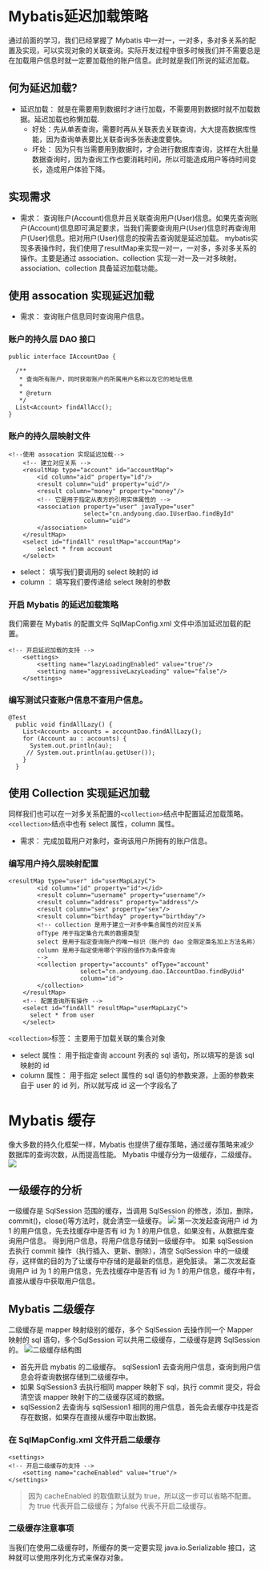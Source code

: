# Mybatis延迟加载策略
通过前面的学习，我们已经掌握了 Mybatis 中一对一，一对多，多对多关系的配置及实现，可以实现对象的关联查询。实际开发过程中很多时候我们并不需要总是在加载用户信息时就一定要加载他的账户信息。此时就是我们所说的延迟加载。
## 何为延迟加载?
- 延迟加载：
就是在需要用到数据时才进行加载，不需要用到数据时就不加载数据。延迟加载也称懒加载.
  - 好处：先从单表查询，需要时再从关联表去关联查询，大大提高数据库性能，因为查询单表要比关联查询多张表速度要快。
  - 坏处：
因为只有当需要用到数据时，才会进行数据库查询，这样在大批量数据查询时，因为查询工作也要消耗时间，所以可能造成用户等待时间变长，造成用户体验下降。
## 实现需求
- 需求：
查询账户(Account)信息并且关联查询用户(User)信息。如果先查询账户(Account)信息即可满足要求，当我们需要查询用户(User)信息时再查询用户(User)信息。把对用户(User)信息的按需去查询就是延迟加载。
mybatis实现多表操作时，我们使用了resultMap来实现一对一，一对多，多对多关系的操作。主要是通过 association、collection 实现一对一及一对多映射。association、collection 具备延迟加载功能。
## 使用 assocation 实现延迟加载
- 需求：
查询账户信息同时查询用户信息。
### 账户的持久层 DAO 接口
```
public interface IAccountDao {

  /**
   * 查询所有账户，同时获取账户的所属用户名称以及它的地址信息
   *
   * @return
   */
  List<Account> findAllAcc();
}
```
### 账户的持久层映射文件
```
<!--使用 assocation 实现延迟加载-->
    <!-- 建立对应关系 -->
    <resultMap type="account" id="accountMap">
        <id column="aid" property="id"/>
        <result column="uid" property="uid"/>
        <result column="money" property="money"/>
        <!-- 它是用于指定从表方的引用实体属性的 -->
        <association property="user" javaType="user"
                     select="cn.andyoung.dao.IUserDao.findById"
                     column="uid">
        </association>
    </resultMap>
    <select id="findAll" resultMap="accountMap">
        select * from account
    </select>
```
- select： 填写我们要调用的 select 映射的 id 
- column ： 填写我们要传递给 select 映射的参数
### 开启 Mybatis 的延迟加载策略
我们需要在 Mybatis 的配置文件 SqlMapConfig.xml 文件中添加延迟加载的配置。
```
<!-- 开启延迟加载的支持 -->
    <settings>
        <setting name="lazyLoadingEnabled" value="true"/>
        <setting name="aggressiveLazyLoading" value="false"/>
    </settings>
```
### 编写测试只查账户信息不查用户信息。
```
@Test
  public void findAllLazy() {
    List<Account> accounts = accountDao.findAllLazy();
    for (Account au : accounts) {
      System.out.println(au);
     // System.out.println(au.getUser());
    }
  }
```
## 使用 Collection 实现延迟加载
同样我们也可以在一对多关系配置的`<collection>`结点中配置延迟加载策略。
`<collection>`结点中也有 select 属性，column 属性。
- 需求：
完成加载用户对象时，查询该用户所拥有的账户信息。
### 编写用户持久层映射配置
```
<resultMap type="user" id="userMapLazyC">
        <id column="id" property="id"></id>
        <result column="username" property="username"/>
        <result column="address" property="address"/>
        <result column="sex" property="sex"/>
        <result column="birthday" property="birthday"/>
        <!-- collection 是用于建立一对多中集合属性的对应关系
        ofType 用于指定集合元素的数据类型
        select 是用于指定查询账户的唯一标识（账户的 dao 全限定类名加上方法名称）
        column 是用于指定使用哪个字段的值作为条件查询
        -->
        <collection property="accounts" ofType="account"
                    select="cn.andyoung.dao.IAccountDao.findByUid"
                    column="id">
        </collection>
    </resultMap>
    <!-- 配置查询所有操作 -->
    <select id="findAll" resultMap="userMapLazyC">
      select * from user
    </select>
```
`<collection>`标签：
主要用于加载关联的集合对象
- select 属性：
用于指定查询 account 列表的 sql 语句，所以填写的是该 sql 映射的 id
- column 属性：
用于指定 select 属性的 sql 语句的参数来源，上面的参数来自于 user 的 id 列，所以就写成 id 这一个字段名了
# Mybatis 缓存
像大多数的持久化框架一样，Mybatis 也提供了缓存策略，通过缓存策略来减少数据库的查询次数，从而提高性能。
Mybatis 中缓存分为一级缓存，二级缓存。
![](../../image/Mybatis缓存.png)
## 一级缓存的分析
一级缓存是 SqlSession 范围的缓存，当调用 SqlSession 的修改，添加，删除，commit()，close()等方法时，就会清空一级缓存。
![](../../image/Mybatis一级缓存.png)
第一次发起查询用户 id 为 1 的用户信息，先去找缓存中是否有 id 为 1 的用户信息，如果没有，从数据库查询用户信息。
得到用户信息，将用户信息存储到一级缓存中。
如果 sqlSession 去执行 commit 操作（执行插入、更新、删除），清空 SqlSession 中的一级缓存，这样做的目的为了让缓存中存储的是最新的信息，避免脏读。
第二次发起查询用户 id 为 1 的用户信息，先去找缓存中是否有 id 为 1 的用户信息，缓存中有，直接从缓存中获取用户信息。
## Mybatis 二级缓存
二级缓存是 mapper 映射级别的缓存，多个 SqlSession 去操作同一个 Mapper 映射的 sql 语句，多个SqlSession 可以共用二级缓存，二级缓存是跨 SqlSession 的。
![二级缓存结构图](../../image/二级缓存结构图.png)
- 首先开启 mybatis 的二级缓存。
sqlSession1 去查询用户信息，查询到用户信息会将查询数据存储到二级缓存中。
- 如果 SqlSession3 去执行相同 mapper 映射下 sql，执行 commit 提交，将会清空该 mapper 映射下的二级缓存区域的数据。
- sqlSession2 去查询与 sqlSession1 相同的用户信息，首先会去缓存中找是否存在数据，如果存在直接从缓存中取出数据。
### 在 SqlMapConfig.xml 文件开启二级缓存
```
<settings>
<!-- 开启二级缓存的支持 --> 
    <setting name="cacheEnabled" value="true"/>
</settings>
```
> 因为 cacheEnabled 的取值默认就为 true，所以这一步可以省略不配置。为 true 代表开启二级缓存；为false 代表不开启二级缓存。
### 二级缓存注意事项
当我们在使用二级缓存时，所缓存的类一定要实现 java.io.Serializable 接口，这种就可以使用序列化方式来保存对象。
